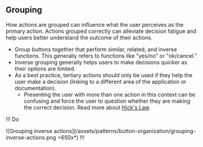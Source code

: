 ## Grouping

How actions are grouped can influence what the user perceives as the primary action. Actions grouped correctly can alleviate decision fatigue and help users better understand the outcome of their actions.

- Group buttons together that perform similar, related, and inverse functions. This generally refers to functions like "yes/no" or "ok/cancel." 
- Inverse grouping generally helps users to make decisions quicker as their options are limited.
- As a best practice, tertiary actions should only be used if they help the user make a decision (linking to a different area of the application or documentation).
    - Presenting the user with more than one action in this context can be confusing and force the user to question whether they are making the correct decision. Read more about [Hick's Law](https://www.interaction-design.org/literature/article/hick-s-law-making-the-choice-easier-for-users).

!!! Do

![Grouping inverse actions](/assets/patterns/button-organization/grouping-inverse-actions.png =650x*)
!!!
